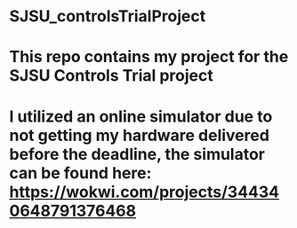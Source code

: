 # SJSU_controlsTrialProject
# This repo contains my project for the SJSU Controls Trial project
# I utilized an online simulator due to not getting my hardware delivered before the deadline, the simulator can be found here: https://wokwi.com/projects/344340648791376468
# 
